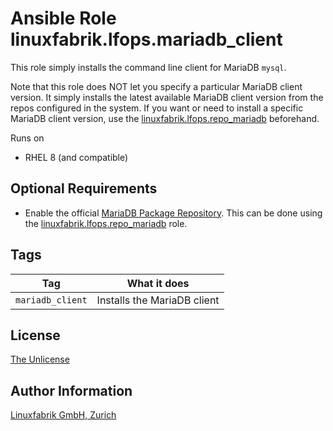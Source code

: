 # Ansible Role linuxfabrik.lfops.mariadb_client

This role simply installs the command line client for MariaDB `mysql`.

Note that this role does NOT let you specify a particular MariaDB client version. It simply installs the latest available MariaDB client version from the repos configured in the system. If you want or need to install a specific MariaDB client version, use the [linuxfabrik.lfops.repo_mariadb](https://github.com/Linuxfabrik/lfops/tree/main/roles/repo_mariadb) beforehand.

Runs on

* RHEL 8 (and compatible)


## Optional Requirements

* Enable the official [MariaDB Package Repository](https://mariadb.com/kb/en/mariadb-package-repository-setup-and-usage/). This can be done using the [linuxfabrik.lfops.repo_mariadb](https://github.com/Linuxfabrik/lfops/tree/main/roles/repo_mariadb) role.


## Tags

| Tag              | What it does                |
| ---              | ------------                |
| `mariadb_client` | Installs the MariaDB client |


## License

[The Unlicense](https://unlicense.org/)


## Author Information

[Linuxfabrik GmbH, Zurich](https://www.linuxfabrik.ch)
